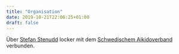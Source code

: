 ```yaml
---
title: "Organisation"
date: 2019-10-21T22:06:25+01:00
draft: false
---
```


Über [Stefan Stenudd](/about/stenudd) locker mit dem [Schwedischem Aikidoverband](https://www.svenskaikido.se/) verbunden.